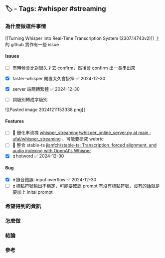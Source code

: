 ## 🏷️ - Tags: #whisper #streaming

### 為什麼做這件事情
[[Turning Whisper into Real-Time Transcription System (2307.14743v2)]] 上的 github 實作有一些 issue
#### Issues
- [ ] 有時候會比對很久才去 confirm，然後會 confirm 出一長串出來
- [x] faster-whisper 閒置太久會掛掉 ✅ 2024-12-30
- [x] server 端簡轉繁體 ✅ 2024-12-30
- [ ] 詞級別轉成字級別


![[Pasted image 20241211153338.png]]

#### Features
- [ ] 🔼 優化串流塊  [whisper_streaming/whisper_online_server.py at main · ufal/whisper_streaming](https://github.com/ufal/whisper_streaming/blob/main/whisper_online_server.py#L110) ，可能要研究  webrtc
- [ ] 🔼 整合 stable-ts [jianfch/stable-ts: Transcription, forced alignment, and audio indexing with OpenAI's Whisper](https://github.com/jianfch/stable-ts)
- [x] ⏫ hotword ✅ 2024-12-30

#### Bug
- [x] ⏫  錄音錯誤: input overflow ✅ 2024-12-30
- [ ] ⏫ 標點符號輸出不穩定，可能要確認 prompt 有沒有標點符號，沒有的話就是要加上 inital prompt
### 希望得到的資訊
### 怎麼做
### 結論

### 參考